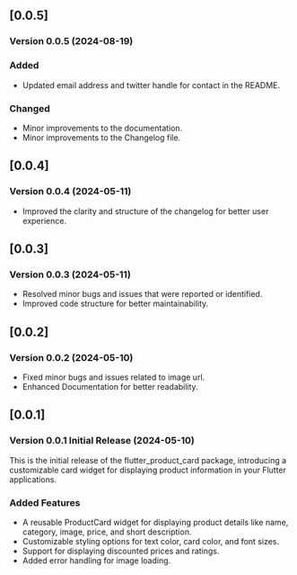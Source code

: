 ## [0.0.5]

### Version 0.0.5 (2024-08-19)

### Added

* Updated email address and twitter handle for contact in the README.

### Changed

* Minor improvements to the documentation.
* Minor improvements to the Changelog file.

## [0.0.4] 

### Version 0.0.4 (2024-05-11)

* Improved the clarity and structure of the changelog for better user experience.

## [0.0.3] 

### Version 0.0.3 (2024-05-11)

* Resolved minor bugs and issues that were reported or identified.
* Improved code structure for better maintainability.

## [0.0.2] 

### Version 0.0.2 (2024-05-10)

* Fixed minor bugs and issues related to image url.
* Enhanced Documentation for better readability.

## [0.0.1] 

### Version 0.0.1 Initial Release (2024-05-10) 

This is the initial release of the flutter_product_card package, introducing a customizable card widget for displaying product information in your Flutter applications.

### Added Features

- A reusable ProductCard widget for displaying product details like name, category, image, price, and short description.
- Customizable styling options for text color, card color, and font sizes.
- Support for displaying discounted prices and ratings.
- Added error handling for image loading.
